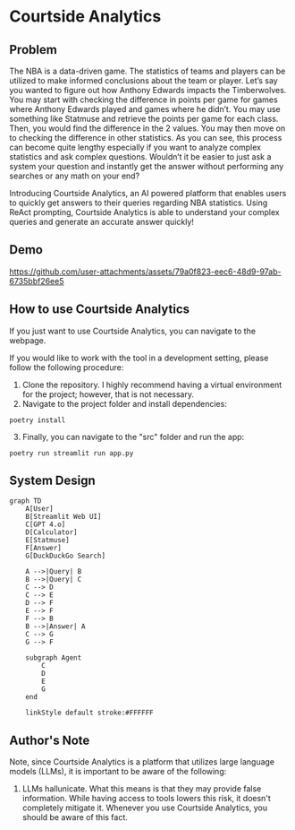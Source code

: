 # Courtside Analytics

## Problem
The NBA is a data-driven game. The statistics of teams and players can be utilized to make informed conclusions about the team or player. Let’s say you wanted to figure out how Anthony Edwards impacts the Timberwolves. You may start with checking the difference in points per game for games where Anthony Edwards played and games where he didn’t. You may use something like Statmuse and retrieve the points per game for each class. Then, you would find the difference in the 2 values. You may then move on to checking the difference in other statistics. As you can see, this process can become quite lengthy especially if you want to analyze complex statistics and ask complex questions. Wouldn’t it be easier to just ask a system your question and instantly get the answer without performing any searches or any math on your end? 

Introducing Courtside Analytics, an AI powered platform that enables users to quickly get answers to their queries regarding NBA statistics. Using ReAct prompting, Courtside Analytics is able to understand your complex queries and generate an accurate answer quickly!

## Demo

https://github.com/user-attachments/assets/79a0f823-eec6-48d9-97ab-6735bbf26ee5

## How to use Courtside Analytics
If you just want to use Courtside Analytics, you can navigate to the webpage.

If you would like to work with the tool in a development setting, please follow the following procedure:
1. Clone the repository. I highly recommend having a virtual environment for the project; however, that is not necessary.
2. Navigate to the project folder and install dependencies: 
```
poetry install
```
3. Finally, you can navigate to the "src" folder and run the app:
```
poetry run streamlit run app.py
```

## System Design

``````mermaid
graph TD
    A[User]
    B[Streamlit Web UI]
    C[GPT 4.o]
    D[Calculator]
    E[Statmuse]
    F[Answer]
    G[DuckDuckGo Search]
    
    A -->|Query| B
    B -->|Query| C
    C --> D
    C --> E
    D --> F
    E --> F
    F --> B
    B -->|Answer| A
    C --> G
    G --> F
    
    subgraph Agent
        C
        D
        E
        G
    end

    linkStyle default stroke:#FFFFFF
``````
## Author's Note

Note, since Courtside Analytics is a platform that utilizes large language models (LLMs), it is important to be aware of the following:
1. LLMs hallunicate. What this means is that they may provide false information. While having access to tools lowers this risk, it doesn't completely mitigate it. Whenever you use Courtside Analytics, you should be aware of this fact.
